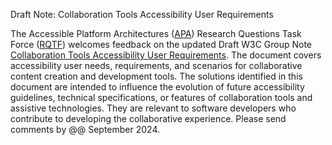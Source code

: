 Draft Note: Collaboration Tools Accessibility User Requirements

The Accessible Platform Architectures ([APA](https://www.w3.org/groups/wg/apa/)) Research Questions Task Force ([RQTF](https://www.w3.org/groups/tf/rqtf/)) welcomes feedback on the updated Draft W3C Group Note [Collaboration Tools Accessibility User Requirements](https://www.w3.org/TR/ctaur/). The document covers accessibility user needs, requirements, and scenarios for collaborative content creation and development tools. The solutions identified in this document are intended to influence the evolution of future accessibility guidelines, technical specifications, or features of collaboration tools and assistive technologies. They are relevant to software developers who contribute to developing the collaborative experience. Please send comments by @@ September 2024.
